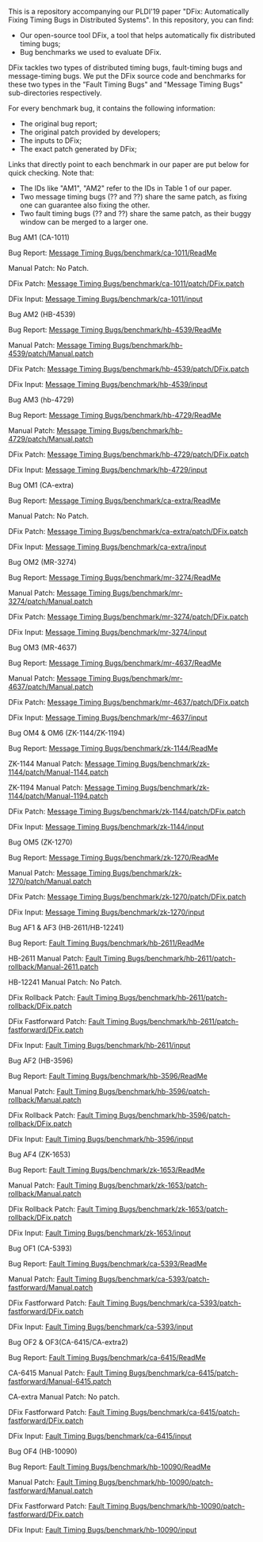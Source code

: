 This is a repository accompanying our PLDI'19 paper "DFix: Automatically Fixing Timing Bugs in Distributed Systems".
In this repository, you can find:
- Our open-source tool DFix, a tool that helps automatically fix distributed timing bugs;
- Bug benchmarks we used to evaluate DFix.

DFix tackles two types of distributed timing bugs, fault-timing bugs and message-timing bugs. We put the DFix source code and benchmarks for these two types in the "Fault Timing Bugs" and "Message Timing Bugs" sub-directories respectively.

For every benchmark bug, it contains the following information:
  * The original bug report;
  * The original patch provided by developers;
  * The inputs to DFix;
  * The exact patch generated by DFix;

Links that directly point to each benchmark in our paper are put below for quick checking. 
Note that:
  * The IDs like "AM1", "AM2" refer to the IDs in Table 1 of our paper.
  * Two message timing bugs (?? and ??) share the same patch, as fixing one can guarantee also fixing the other.
  * Two fault timing bugs (?? and ??) share the same patch, as their buggy window can be merged to a larger one.

Bug AM1 (CA-1011)

Bug Report: [Message Timing Bugs/benchmark/ca-1011/ReadMe](Message%20Timing%20Bugs/benchmark/ca-1011/ReadMe)

Manual Patch: No Patch.

DFix Patch: [Message Timing Bugs/benchmark/ca-1011/patch/DFix.patch](Message%20Timing%20Bugs/benchmark/ca-1011/patch/DFix.patch)

DFix Input: [Message Timing Bugs/benchmark/ca-1011/input](Message%20Timing%20Bugs/benchmark/ca-1011/input)

Bug AM2 (HB-4539)

Bug Report: [Message Timing Bugs/benchmark/hb-4539/ReadMe](Message%20Timing%20Bugs/benchmark/hb-4539/ReadMe)

Manual Patch: [Message Timing Bugs/benchmark/hb-4539/patch/Manual.patch](Message%20Timing%20Bugs/benchmark/hb-4539/patch/Manual.patch)

DFix Patch: [Message Timing Bugs/benchmark/hb-4539/patch/DFix.patch](Message%20Timing%20Bugs/benchmark/hb-4539/patch/DFix.patch)

DFix Input: [Message Timing Bugs/benchmark/hb-4539/input](Message%20Timing%20Bugs/benchmark/hb-4539/input)

Bug AM3 (hb-4729)

Bug Report: [Message Timing Bugs/benchmark/hb-4729/ReadMe](Message%20Timing%20Bugs/benchmark/hb-4729/ReadMe)

Manual Patch: [Message Timing Bugs/benchmark/hb-4729/patch/Manual.patch](Message%20Timing%20Bugs/benchmark/hb-4729/patch/Manual.patch)

DFix Patch: [Message Timing Bugs/benchmark/hb-4729/patch/DFix.patch](Message%20Timing%20Bugs/benchmark/hb-4729/patch/DFix.patch)

DFix Input: [Message Timing Bugs/benchmark/hb-4729/input](Message%20Timing%20Bugs/benchmark/hb-4729/input)

Bug OM1 (CA-extra)

Bug Report: [Message Timing Bugs/benchmark/ca-extra/ReadMe](Message%20Timing%20Bugs/benchmark/ca-extra/ReadMe)

Manual Patch: No Patch.

DFix Patch: [Message Timing Bugs/benchmark/ca-extra/patch/DFix.patch](Message%20Timing%20Bugs/benchmark/ca-extra/patch/DFix.patch)
 
DFix Input: [Message Timing Bugs/benchmark/ca-extra/input](Message%20Timing%20Bugs/benchmark/ca-extra/input)

Bug OM2 (MR-3274)

Bug Report: [Message Timing Bugs/benchmark/mr-3274/ReadMe](Message%20Timing%20Bugs/benchmark/mr-3274/ReadMe)

Manual Patch: [Message Timing Bugs/benchmark/mr-3274/patch/Manual.patch](Message%20Timing%20Bugs/benchmark/mr-3274/patch/Manual.patch)

DFix Patch: [Message Timing Bugs/benchmark/mr-3274/patch/DFix.patch](Message%20Timing%20Bugs/benchmark/mr-3274/patch/DFix.patch)

DFix Input: [Message Timing Bugs/benchmark/mr-3274/input](Message%20Timing%20Bugs/benchmark/mr-3274/input)

Bug OM3 (MR-4637)

Bug Report: [Message Timing Bugs/benchmark/mr-4637/ReadMe](Message%20Timing%20Bugs/benchmark/mr-4637/ReadMe)

Manual Patch: [Message Timing Bugs/benchmark/mr-4637/patch/Manual.patch](Message%20Timing%20Bugs/benchmark/mr-4637/patch/Manual.patch)

DFix Patch: [Message Timing Bugs/benchmark/mr-4637/patch/DFix.patch](Message%20Timing%20Bugs/benchmark/mr-4637/patch/DFix.patch)

DFix Input: [Message Timing Bugs/benchmark/mr-4637/input](Message%20Timing%20Bugs/benchmark/mr-4637/input)

Bug OM4 & OM6 (ZK-1144/ZK-1194)

Bug Report: [Message Timing Bugs/benchmark/zk-1144/ReadMe](Message%20Timing%20Bugs/benchmark/zk-1144/ReadMe)

ZK-1144 Manual Patch: [Message Timing Bugs/benchmark/zk-1144/patch/Manual-1144.patch](Message%20Timing%20Bugs/benchmark/zk-1144/patch/Manual-1144.patch)

ZK-1194 Manual Patch: [Message Timing Bugs/benchmark/zk-1144/patch/Manual-1194.patch](Message%20Timing%20Bugs/benchmark/zk-1144/patch/Manual-1194.patch)

DFix Patch: [Message Timing Bugs/benchmark/zk-1144/patch/DFix.patch](Message%20Timing%20Bugs/benchmark/zk-1144/patch/DFix.patch)

DFix Input: [Message Timing Bugs/benchmark/zk-1144/input](Message%20Timing%20Bugs/benchmark/zk-1144/input)

Bug OM5 (ZK-1270)

Bug Report: [Message Timing Bugs/benchmark/zk-1270/ReadMe](Message%20Timing%20Bugs/benchmark/zk-1270/ReadMe)

Manual Patch: [Message Timing Bugs/benchmark/zk-1270/patch/Manual.patch](Message%20Timing%20Bugs/benchmark/zk-1270/patch/Manual.patch)

DFix Patch: [Message Timing Bugs/benchmark/zk-1270/patch/DFix.patch](Message%20Timing%20Bugs/benchmark/zk-1270/patch/DFix.patch)

DFix Input: [Message Timing Bugs/benchmark/zk-1270/input](Message%20Timing%20Bugs/benchmark/zk-1270/input)


Bug AF1 & AF3 (HB-2611/HB-12241)

Bug Report: [Fault Timing Bugs/benchmark/hb-2611/ReadMe](Fault%20Timing%20Bugs/benchmark/hb-2611/ReadMe)

HB-2611 Manual Patch: [Fault Timing Bugs/benchmark/hb-2611/patch-rollback/Manual-2611.patch](Fault%20Timing%20Bugs/benchmark/hb-2611/patch-rollback/Manual-2611.patch)

HB-12241 Manual Patch: No Patch.

DFix Rollback Patch: [Fault Timing Bugs/benchmark/hb-2611/patch-rollback/DFix.patch](Fault%20Timing%20Bugs/benchmark/hb-2611/patch-rollback/DFix.patch)

DFix Fastforward Patch: [Fault Timing Bugs/benchmark/hb-2611/patch-fastforward/DFix.patch](Fault%20Timing%20Bugs/benchmark/hb-2611/patch-fastforward/DFix.patch)

DFix Input: [Fault Timing Bugs/benchmark/hb-2611/input](Fault%20Timing%20Bugs/benchmark/hb-2611/input)

Bug AF2 (HB-3596)

Bug Report: [Fault Timing Bugs/benchmark/hb-3596/ReadMe](Fault%20Timing%20Bugs/benchmark/hb-3596/ReadMe)

Manual Patch: [Fault Timing Bugs/benchmark/hb-3596/patch-rollback/Manual.patch](Fault%20Timing%20Bugs/benchmark/hb-3596/patch-rollback/Manual.patch)

DFix Rollback Patch: [Fault Timing Bugs/benchmark/hb-3596/patch-rollback/DFix.patch](Fault%20Timing%20Bugs/benchmark/hb-3596/patch-rollback/DFix.patch)

DFix Input: [Fault Timing Bugs/benchmark/hb-3596/input](Fault%20Timing%20Bugs/benchmark/hb-3596/input)

Bug AF4 (ZK-1653)

Bug Report: [Fault Timing Bugs/benchmark/zk-1653/ReadMe](Fault%20Timing%20Bugs/benchmark/zk-1653/ReadMe)

Manual Patch: [Fault Timing Bugs/benchmark/zk-1653/patch-rollback/Manual.patch](Fault%20Timing%20Bugs/benchmark/zk-1653/patch-rollback/Manual.patch)

DFix Rollback Patch: [Fault Timing Bugs/benchmark/zk-1653/patch-rollback/DFix.patch](Fault%20Timing%20Bugs/benchmark/zk-1653/patch-rollback/DFix.patch)

DFix Input: [Fault Timing Bugs/benchmark/zk-1653/input](Fault%20Timing%20Bugs/benchmark/zk-1653/input)

Bug OF1 (CA-5393)

Bug Report: [Fault Timing Bugs/benchmark/ca-5393/ReadMe](Fault%20Timing%20Bugs/benchmark/ca-5393/ReadMe)

Manual Patch: [Fault Timing Bugs/benchmark/ca-5393/patch-fastforward/Manual.patch](Fault%20Timing%20Bugs/benchmark/ca-5393/patch-fastforward/Manual.patch)

DFix Fastforward Patch: [Fault Timing Bugs/benchmark/ca-5393/patch-fastforward/DFix.patch](Fault%20Timing%20Bugs/benchmark/ca-5393/patch-fastforward/DFix.patch)

DFix Input: [Fault Timing Bugs/benchmark/ca-5393/input](Fault%20Timing%20Bugs/benchmark/ca-5393/input)

Bug OF2 & OF3(CA-6415/CA-extra2)

Bug Report: [Fault Timing Bugs/benchmark/ca-6415/ReadMe](Fault%20Timing%20Bugs/benchmark/ca-6415/ReadMe)

CA-6415 Manual Patch: [Fault Timing Bugs/benchmark/ca-6415/patch-fastforward/Manual-6415.patch](Fault%20Timing%20Bugs/benchmark/ca-6415/patch-fastforward/Manual-6415.patch)

CA-extra Manual Patch: No patch.

DFix Fastforward Patch: [Fault Timing Bugs/benchmark/ca-6415/patch-fastforward/DFix.patch](Fault%20Timing%20Bugs/benchmark/ca-6415/patch-fastforward/DFix.patch)

DFix Input: [Fault Timing Bugs/benchmark/ca-6415/input](Fault%20Timing%20Bugs/benchmark/ca-6415/input)

Bug OF4 (HB-10090)

Bug Report: [Fault Timing Bugs/benchmark/hb-10090/ReadMe](Fault%20Timing%20Bugs/benchmark/hb-10090/ReadMe)

Manual Patch: [Fault Timing Bugs/benchmark/hb-10090/patch-fastforward/Manual.patch](Fault%20Timing%20Bugs/benchmark/hb-10090/patch-fastforward/Manual.patch)

DFix Fastforward Patch: [Fault Timing Bugs/benchmark/hb-10090/patch-fastforward/DFix.patch](Fault%20Timing%20Bugs/benchmark/hb-10090/patch-fastforward/DFix.patch)

DFix Input: [Fault Timing Bugs/benchmark/hb-10090/input](Fault%20Timing%20Bugs/benchmark/hb-10090/input)



